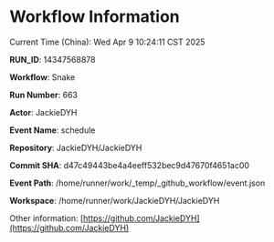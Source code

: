 # Workflow Information

Current Time (China): Wed Apr  9 10:24:11 CST 2025  

**RUN_ID**: 14347568878  

**Workflow**: Snake  

**Run Number**: 663  

**Actor**: JackieDYH  

**Event Name**: schedule  

**Repository**: JackieDYH/JackieDYH  

**Commit SHA**: d47c49443be4a4eeff532bec9d47670f4651ac00  

**Event Path**: /home/runner/work/_temp/_github_workflow/event.json  

**Workspace**: /home/runner/work/JackieDYH/JackieDYH  

Other information: [https://github.com/JackieDYH](https://github.com/JackieDYH)
